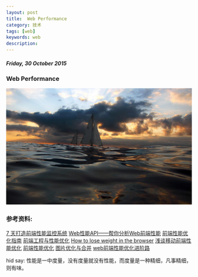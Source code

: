 ```yaml
---
layout: post
title:  Web Performance
category: 技术
tags: [web]
keywords: web
description:
---
```


##### Friday, 30 October 2015

### Web Performance

![分形](/../../assets/img/tech/2015/riviera.jpg)

### 参考资料:
[](http://browserdiet.com/zh/)
[7 天打造前端性能监控系统](http://fex.baidu.com/blog/2014/05/build-performance-monitor-in-7-days/)
[Web性能API——帮你分析Web前端性能](http://www.infoq.com/cn/news/2015/06/web-performance-api)
[前端性能优化指南](http://segmentfault.com/a/1190000003646305#articleHeader30)
[前端工程与性能优化](http://div.io/topic/371)
[How to lose weight in the browser](http://browserdiet.com/en/)
[浅谈移动前端性能优化](http://frontenddev.org/link/introduction-to-mobile-front-end-performance-optimization.html)
[前端性能优化](http://devconf.qiniudn.com/%E5%89%8D%E7%AB%AF%E6%80%A7%E8%83%BD%E4%BC%98%E5%8C%96.pdf)
[图片优化与合并](https://li-xinyang.gitbooks.io/frontend-notebook/content/chapter1/01_05_image_optimisation.html)
[web前端性能优化进阶路](http://www.aliued.cn/2013/01/20/web%E5%89%8D%E7%AB%AF%E6%80%A7%E8%83%BD%E4%BC%98%E5%8C%96%E8%BF%9B%E9%98%B6%E8%B7%AF.html)

hid say: 性能是一中度量，没有度量就没有性能，而度量是一种精细，凡事精细，则有味。




